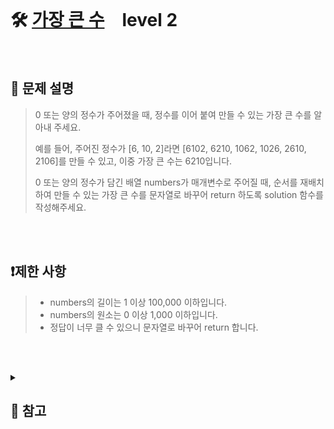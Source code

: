<br>

# 🛠️ [가장 큰 수](https://school.programmers.co.kr/learn/courses/30/lessons/42746)　level 2

<br>

## 📖 문제 설명
>0 또는 양의 정수가 주어졌을 때, 정수를 이어 붙여 만들 수 있는 가장 큰 수를 알아내 주세요.
>
>예를 들어, 주어진 정수가 [6, 10, 2]라면 [6102, 6210, 1062, 1026, 2610, 2106]를 만들 수 있고, 이중 가장 큰 수는 6210입니다.
>
>0 또는 양의 정수가 담긴 배열 numbers가 매개변수로 주어질 때, 순서를 재배치하여 만들 수 있는 가장 큰 수를 문자열로 바꾸어 return 하도록 solution 함수를 작성해주세요.

<br><br>

## ❗제한 사항
> - numbers의 길이는 1 이상 100,000 이하입니다.
> - numbers의 원소는 0 이상 1,000 이하입니다.
> - 정답이 너무 클 수 있으니 문자열로 바꾸어 return 합니다.

<br><br>

<details>

  <summary> 
  
  ## 🎈 참고
  </summary>
  <br>

## 📄 로직
> ### 접근1. 숫자를 문자열로 변환하여 내림차순 정렬 후 이어붙이기 ❌
> - 34, 340 과 같은 수 비교 시 340이 더 큰 수로 정렬되어 결과값이 `340 34`이 됨 (기댓값 `34 340`)
>
> <br>
> 
> ### 접근2. 숫자를 문자열로 변환하여 각 문자를 하나씩 비교를 하며 내림차순 정렬, 이어붙이기 ✅
> - 단, 자릿수가 다른 경우를 고려해야 한다‼️
>   - `ex)` 34, 340 비교 예시
>     - 첫 번째 인덱스 비교 -> '3' 으로 같음
>     - 두 번째 인덱스 비교 -> '4' 로 같음
>     - 세 번째 인덱스 비교 -> 34는 세 번째 인덱스가 없으므로 다시 처음으로 돌아와 3과 비교 -> '3' > '0' -> 34가 우선순위가 높은 수!
>
>   - ⁉️ 자릿수가 다를 경우 처음부터 다시 비교하는 이유 
>     - '34'와 '340'을 오름차순 정렬할 때 '340'이 사전적으로 더 앞에 오게 된다. 하지만 큰 수를 만들기 위해서는 '34'가 더 앞에 와야 한다. 이런 문제는 짧은 숫자가 긴 숫자에 포함 될 때만 발생한다. 이때 (긴 숫자 문자열에서 짧은 숫자 문자열을 뺀 부분)과(짧은 문자열)을 비교해보면 알 수 있다. 따라서 각 숫자를 2번 이상 반복한 문자열과 비교를 하면 문제가 해결된다.
>     - `ex1)` '34', '340' -> '34', '~~34~~0' -> '~~34~~ _**3**_ 4', '~~34~~ _**0**_ 340' -> 세 번째 인덱스에서 '3' > '0' 이므로 '34'가 우선순위가 높다.
>     - `ex2)` '34', '344', -> 34', '~~34~~4' -> '~~34~~ _**3**_ 4', '~~34~~ _**4**_ 344' -> 세 번째 인덱스에서 '3' < '4' 이므로 '344'가 우선순위가 높다.
> 
> ### 접근2+. 숫자를 문자열로 변환하여 여러번 반복한 문자열을 비교하여 내림차순 정렬, 이어붙이기 ✅
> - 접근2와 비슷한 방법으로 굳이 인덱스를 사용하여 `한 문자`씩 비교가 아닌 각 `숫자 문자열`을 반복하여 만든 `문자열`을 비교
>
> <br>
>
> ### 접근3. 숫자를 문자열로 변환하여 두 수를 서로의 뒤에 이어붙여 비교 후 내림차순 정렬, 이어붙이기 ✅
> - 이 경우 자릿수가 다른 경우를 고려하지 않아도 된다!
>   - `ex)` 34, 3430 비교 예시
>     - `34 3430`, `3430 34`로 뒤에 상대 숫자를 붙여 비교
>     - `343430` > `343034`, 즉, 34가 우선순위가 높은 수!

</details>

<br><br>
